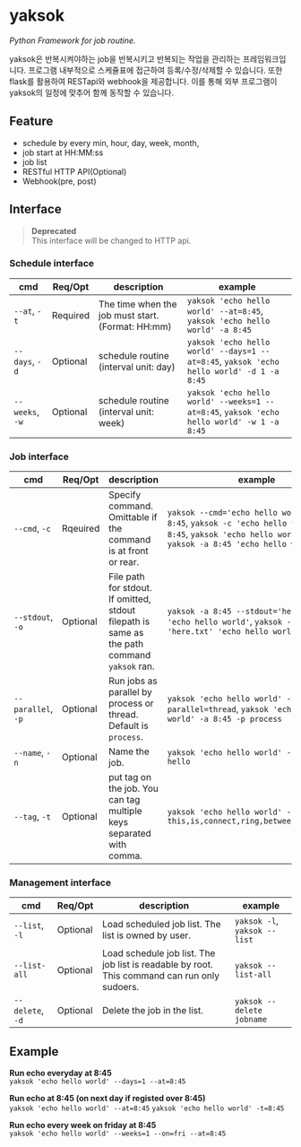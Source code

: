 # yaksok
*Python Framework for job routine.*

yaksok은 반복시켜야하는 job을 반복시키고 반복되는 작업을 관리하는 프레임워크입니다.
프로그램 내부적으로 스케쥴표에 접근하여 등록/수정/삭제할 수 있습니다.
또한 flask를 활용하여 RESTapi와 webhook을 제공합니다.
이를 통해 외부 프로그램이 yaksok의 일정에 맞추어 함께 동작할 수 있습니다.

## Feature
- schedule by every min, hour, day, week, month,
- job start at HH:MM:ss
- job list
- RESTful HTTP API(Optional)
- Webhook(pre, post)

## Interface
> **Deprecated**  
> This interface will be changed to HTTP api.

### Schedule interface
|cmd|Req/Opt|description|example|
|---|---|---|---|
|`--at`, `-t`|Required|The time when the job must start. (Format: HH:mm)|`yaksok 'echo hello world' --at=8:45`, `yaksok 'echo hello world' -a 8:45`|
|`--days`, `-d`|Optional|schedule routine (interval unit: day)|`yaksok 'echo hello world' --days=1 --at=8:45`, `yaksok 'echo hello world' -d 1 -a 8:45`|
|`--weeks`, `-w`|Optional|schedule routine (interval unit: week)|`yaksok 'echo hello world' --weeks=1 --at=8:45`, `yaksok 'echo hello world' -w 1 -a 8:45`|


### Job interface
|cmd|Req/Opt|description|example|
|---|---|---|---|
|`--cmd`, `-c`|Rqeuired|Specify command. Omittable if the command is at front or rear.|`yaksok --cmd='echo hello world' -a 8:45`, `yaksok -c 'echo hello world' -a 8:45`, `yaksok 'echo hello world' -a 8:45`, `yaksok -a 8:45 'echo hello world'`|
|`--stdout`, `-o`|Optional|File path for stdout. If omitted, stdout filepath is same as the path command `yaksok` ran.|`yaksok -a 8:45 --stdout='here.txt' 'echo hello world'`, `yaksok -a 8:45 -o 'here.txt' 'echo hello world'`|
|`--parallel`, `-p`|Optional|Run jobs as parallel by process or thread. Default is `process`.|`yaksok 'echo hello world' -a 8:45 --parallel=thread`, `yaksok 'echo hello world' -a 8:45 -p process`|
|`--name`, `-n`|Optional|Name the job.| `yaksok 'echo hello world' -a 8:45 -n hello` |  
|`--tag`, `-t`|Optional|put tag on the job. You can tag multiple keys separated with comma.| `yaksok 'echo hello world' -a 8:45 -t this,is,connect,ring,between,you,and,me` |  

### Management interface
|cmd|Req/Opt|description|example|
|---|---|---|---|
|`--list`, `-l`|Optional|Load scheduled job list. The list is owned by user.|`yaksok -l`, `yaksok --list`|
|`--list-all`|Optional|Load schedule job list. The job list is readable by root. This command can run only sudoers.|`yaksok --list-all`|
|`--delete`, `-d`|Optional|Delete the job in the list.| `yaksok --delete jobname` |  

## Example
**Run echo everyday at 8:45**  
`yaksok 'echo hello world' --days=1 --at=8:45`

**Run echo at 8:45 (on next day if registed over 8:45)**  
`yaksok 'echo hello world' --at=8:45`
`yaksok 'echo hello world' -t=8:45`

**Run echo every week on friday at 8:45**  
`yaksok 'echo hello world' --weeks=1 --on=fri --at=8:45`
